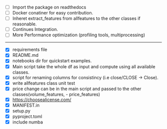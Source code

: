 - [ ] Import the package on readthedocs
- [ ] Docker conatiner for easy contribution.
- [ ] Inheret extract_features from allfeatures to the other classes if reasonable.
- [ ] Continues Integration.
- [ ] More Performance optimization (profiling tools, multiprocessing)
---
- [x] requirements file
- [x] README.md
- [x] notebooks dir for quickstart examples.
- [x] Main script take the whole df as input and compute using all available classes.
- [x] script for renaming columns for consistincy (i.e close/CLOSE -> Close).
- [x] write allfeatures class unit test
- [x] price change can be in the main script and passed to the other classes(volume_features, - price_features)
- [x] https://choosealicense.com/
- [x] MANIFEST.in
- [x] setup.py
- [x] pyproject.toml
- [x] include numba